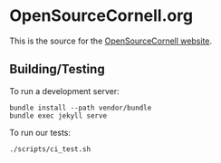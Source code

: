 # OpenSourceCornell.org

This is the source for
the [OpenSourceCornell website](https://opensourcecornell.org).

## Building/Testing

To run a development server:

    bundle install --path vendor/bundle
    bundle exec jekyll serve

To run our tests:

    ./scripts/ci_test.sh
